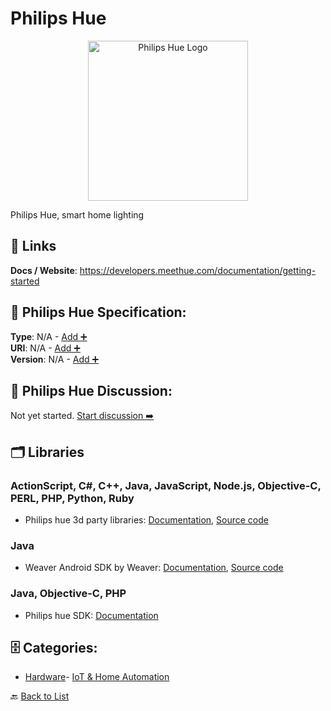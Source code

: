 # Philips Hue
<p align="center">
    <img width="256" src="https://raw.githubusercontent.com/apis-list/apis-list/main/apis/philips-hue/logo_256x256.png" alt="Philips Hue Logo"/>
</p>
Philips Hue, smart home lighting

##  🔗 Links
**Docs / Website**: https://developers.meethue.com/documentation/getting-started

## 🧬 Philips Hue Specification:
**Type**: N/A - [Add ➕](https://github.com/apis-list/apis-list/edit/main/apis/philips-hue/philips-hue.yaml)  
**URI**: N/A - [Add ➕](https://github.com/apis-list/apis-list/edit/main/apis/philips-hue/philips-hue.yaml)  
**Version**: N/A - [Add ➕](https://github.com/apis-list/apis-list/edit/main/apis/philips-hue/philips-hue.yaml)

## 💬 Philips Hue Discussion:
Not yet started. [Start discussion ➡️](https://github.com/apis-list/apis-list/discussions/new)

## 🗂️ Libraries
### ActionScript, C#, C++, Java, JavaScript, Node.js, Objective-C, PERL, PHP, Python, Ruby
- Philips hue 3d party libraries: [Documentation](http://www.developers.meethue.com/), [Source code](http://www.developers.meethue.com/tools-and-sdks)
### Java
- Weaver Android SDK by Weaver: [Documentation](http://www.weavingthings.com/), [Source code](https://github.com/Produvia-Weaver/weaver_lights)
### Java, Objective-C, PHP
- Philips hue SDK: [Documentation](http://www.developers.meethue.com/tools-and-sdks)


## 🗄️ Categories:
- [Hardware](https://github.com/apis-list/apis-list#hardware-)- [IoT & Home Automation](https://github.com/apis-list/apis-list#iot--home-automation-)

🔙  [Back to List](https://github.com/apis-list/apis-list)
